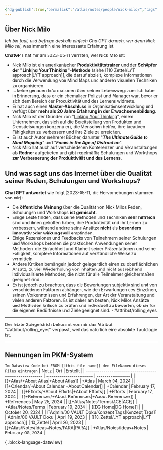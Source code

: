 ```yaml
---
{"dg-publish":true,"permalink":"/atlas/notes/people/nick-milo/","tags":["class/people"],"noteIcon":"","updated":"2024-10-20T16:18:10.220+02:00"}
---
```


## Über Nick Milo 

*Ich bin faul, und befrage deshalb einfach ChatGPT danach, wer denn Nick Milo sei*, was immerhin eine interessante Erfahrung ist.

**ChatGPT** hat mir am 2023-05-11 verraten, wer Nick Milo ist:

- Nick Milo ist ein amerikanischer **Produktivitätstrainer** und der **Schöpfer der "Linking Your Thinking"-Methode** (siehe [[10_Zettel/LYT approach\|LYT approach]], die darauf abzielt, komplexe Informationen durch die Verwendung von Mind Maps und anderen visuellen Techniken zu organisieren.
- ... keine genauen Informationen über seinen Lebensweg: aber ich habe in Erinnerung, dass er ein ehemaliger Polizist und Manager war, bevor er sich dem Bereich der Produktivität und des Lernens widmete. 
- Er hat auch einen **Master-Abschluss** in Organisationsentwicklung und verfügt über **mehr als 20 Jahre Erfahrung in der Erwachsenenbildung**.
- Nick Milo ist der Gründer von "[Linking Your Thinking](https://www.linkingyourthinking.com/)", einem Unternehmen, das sich auf die Bereitstellung von Produkten und Dienstleistungen konzentriert, die Menschen helfen, ihre kreativen Fähigkeiten zu verbessern und ihre Ziele zu erreichen. 
- Er ist auch Autor mehrerer Bücher, darunter "***The Ultimate Guide to Mind Mapping***" und "***Focus in the Age of Distraction***".
- Nick Milo hat auch auf verschiedenen Konferenzen und Veranstaltungen als **Redner** aufgetreten und gibt regelmäßig Schulungen und Workshops **zur Verbesserung der Produktivität und des Lernens**.


## Und was sagt uns das Internet über die Qualität seiner Reden, Schulungen und Workshops?

**Chat GPT antwortet** wie folgt (2023-05-11, die Hervorhebungen stammen von mir):
- Die **öffentliche Meinung** über die Qualität von Nick Milos Reden, Schulungen und Workshops **ist gemischt**. 
- Einige Leute finden, dass seine Methoden und Techniken **sehr hilfreich** sind und ihnen geholfen haben, ihre Produktivität und ihr Lernen zu verbessern, während andere seine Ansätze **nicht** als **besonders innovativ oder wirkungsvoll** empfinden.
- Einige Rezensionen und Feedbacks von Teilnehmern seiner Schulungen und Workshops betonen die praktischen Anwendungen seiner Methoden, die Einfachheit und Klarheit seiner Präsentationen und seine Fähigkeit, komplexe Informationen auf verständliche Weise zu vermitteln. 
- Andere Kritiken bemängeln jedoch gelegentlich einen zu oberflächlichen Ansatz, zu viel Wiederholung von Inhalten und nicht ausreichend individualisierte Methoden, die nicht für alle Teilnehmer gleichermaßen geeignet sind.
- Es ist jedoch zu beachten, dass die Bewertungen subjektiv sind und von verschiedenen Faktoren abhängen, wie den Erwartungen des Einzelnen, seinen Vorkenntnissen und Erfahrungen, der Art der Veranstaltung und vielen anderen Faktoren. Es ist daher am besten, Nick Milos Ansätze und Methoden kritisch zu prüfen und individuell zu bewerten, ob sie für die eigenen Bedürfnisse und Ziele geeignet sind. - #attribut/rolling_eyes 


---
Der letzte Spiegelstrich bekommt von mir das Attribut "#attribut/rolling_eyes" verpasst, weil das natürlich eine absolute Tautologie ist.



---
## Nennungen im PKM-System
`Im Dataview Code bei FROM [[this file name]] den FileNamen dieses Files eintragen` 
| Notiz                                                   | Ort                      | Erstellt          |
| ------------------------------------------------------- | ------------------------ | ----------------- |
| [[+Atlas/+About Atlas\|+About Atlas]]                | +Atlas                   | March 04, 2024    |
| [[+Calendar/+About Calendar\|+About Calendar]]       | +Calendar                | February 17, 2024 |
| [[+Efforts/+About Efforts\|+About Efforts]]          | +Efforts                 | February 17, 2024 |
| [[+References/+About References\|+About References]] | +References              | May 25, 2024      |
| [[+Atlas/Notes/Terms/ACE\|ACE]]                      | +Atlas/Notes/Terms       | February 19, 2024 |
| [[DG Home\|DG Home]]                                 |                          | October 20, 2024  |
| [[Admin/00 VAULT Doku/Konzept Tags\|Konzept Tags]]   | Admin/00 VAULT Doku      | April 19, 2023    |
| [[10_Zettel/LYT approach\|LYT approach]]             | 10_Zettel                | April 26, 2023    |
| [[+Atlas/Notes/Ideas+Notes/PARA\|PARA]]              | +Atlas/Notes/Ideas+Notes | February 05, 2024 |

{ .block-language-dataview}
